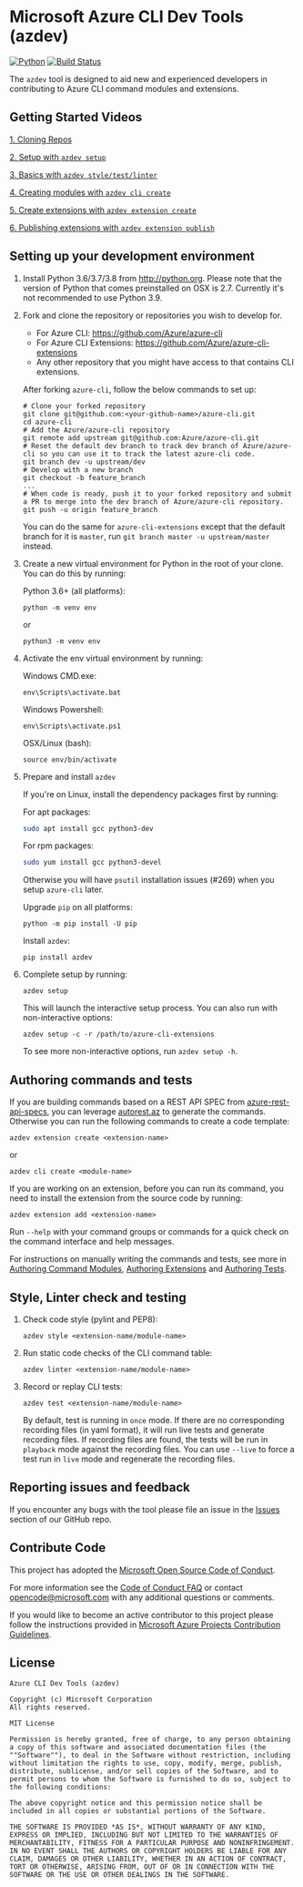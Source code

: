 # Microsoft Azure CLI Dev Tools (azdev)

[![Python](https://img.shields.io/pypi/pyversions/azure-cli.svg?maxAge=2592000)](https://pypi.python.org/pypi/azdev)
[![Build Status](https://dev.azure.com/azure-sdk/public/_apis/build/status/cli/Azure.azure-cli-dev-tools?branchName=master)](https://dev.azure.com/azure-sdk/public/_build/latest?definitionId=604&branchName=master)

The `azdev` tool is designed to aid new and experienced developers in contributing to Azure CLI command modules and extensions.

## Getting Started Videos

[1. Cloning Repos](https://azurecliprod.blob.core.windows.net/videos/01%20-%20CloningRepos.mp4)

[2. Setup with `azdev setup`](https://azurecliprod.blob.core.windows.net/videos/02%20-%20AzdevSetup.mp4)

[3. Basics with `azdev style/test/linter`](https://azurecliprod.blob.core.windows.net/videos/03%20-%20AzdevBasics.mp4)

[4. Creating modules with `azdev cli create`](https://azurecliprod.blob.core.windows.net/videos/04%20-%20AzdevCliCreate.mp4)

[5. Create extensions with `azdev extension create`](https://azurecliprod.blob.core.windows.net/videos/05%20-%20AzdevExtensionCreate.mp4)

[6. Publishing extensions with `azdev extension publish`](https://azurecliprod.blob.core.windows.net/videos/06%20-%20AzdevExtensionPublish.mp4)

## Setting up your development environment

1. Install Python 3.6/3.7/3.8 from http://python.org. Please note that the version of Python that comes preinstalled on OSX is 2.7. Currently it's not recommended to use Python 3.9.
2. Fork and clone the repository or repositories you wish to develop for.
    - For Azure CLI: https://github.com/Azure/azure-cli
    - For Azure CLI Extensions: https://github.com/Azure/azure-cli-extensions
    - Any other repository that you might have access to that contains CLI extensions.

    After forking `azure-cli`, follow the below commands to set up:
    ```Shell
    # Clone your forked repository
    git clone git@github.com:<your-github-name>/azure-cli.git
    cd azure-cli
    # Add the Azure/azure-cli repository
    git remote add upstream git@github.com:Azure/azure-cli.git
    # Reset the default dev branch to track dev branch of Azure/azure-cli so you can use it to track the latest azure-cli code.
    git branch dev -u upstream/dev
    # Develop with a new branch
    git checkout -b feature_branch
    ...
    # When code is ready, push it to your forked repository and submit a PR to merge into the dev branch of Azure/azure-cli repository.
    git push -u origin feature_branch
    ```
    You can do the same for `azure-cli-extensions` except that the default branch for it is `master`, run `git branch master -u upstream/master` instead.
3. Create a new virtual environment for Python in the root of your clone. You can do this by running:

    Python 3.6+ (all platforms):
    ```BatchFile
    python -m venv env
    ```
    or
    ```Shell
    python3 -m venv env
    ```

4. Activate the env virtual environment by running:

    Windows CMD.exe:
    ```BatchFile
    env\Scripts\activate.bat
    ```

    Windows Powershell:
    ```
    env\Scripts\activate.ps1
    ```

    OSX/Linux (bash):
    ```Shell
    source env/bin/activate
    ```

5. Prepare and install `azdev`

   If you're on Linux, install the dependency packages first by running:

   For apt packages:
   ```Bash
   sudo apt install gcc python3-dev
   ```
   For rpm packages:
   ```Bash
   sudo yum install gcc python3-devel 
   ```

   Otherwise you will have `psutil` installation issues (#269) when you setup `azure-cli` later.
  
   Upgrade `pip` on all platforms:
   ```
   python -m pip install -U pip
   ```
   Install `azdev`:
   ```
   pip install azdev
   ```

6. Complete setup by running:
   ```
   azdev setup
   ```
  
   This will launch the interactive setup process. You can also run with non-interactive options:
   ```
   azdev setup -c -r /path/to/azure-cli-extensions
   ```
   To see more non-interactive options, run `azdev setup -h`.

## Authoring commands and tests

If you are building commands based on a REST API SPEC from [azure-rest-api-specs](https://github.com/Azure/azure-rest-api-specs), you can leverage [autorest.az](https://github.com/Azure/autorest.az) to generate the commands. Otherwise you can run the following commands to create a code template:
```
azdev extension create <extension-name>
```
or
```
azdev cli create <module-name>
```

If you are working on an extension, before you can run its command, you need to install the extension from the source code by running:
```
azdev extension add <extension-name>
```

Run `--help` with your command groups or commands for a quick check on the command interface and help messages.

For instructions on manually writing the commands and tests, see more in [Authoring Command Modules](https://github.com/Azure/azure-cli/tree/dev/doc/authoring_command_modules), [Authoring Extensions](https://github.com/Azure/azure-cli/blob/dev/doc/extensions/authoring.md) and [Authoring Tests](https://github.com/Azure/azure-cli/blob/dev/doc/authoring_tests.md).

## Style, Linter check and testing
1. Check code style (pylint and PEP8):
    ```
    azdev style <extension-name/module-name>
    ```
2. Run static code checks of the CLI command table:
    ```
    azdev linter <extension-name/module-name>
    ```
3. Record or replay CLI tests:
    ```
    azdev test <extension-name/module-name>
    ```

    By default, test is running in `once` mode. If there are no corresponding recording files (in yaml format), it will run live tests and generate recording files. If recording files are found, the tests will be run in `playback` mode against the recording files. You can use `--live` to force a test run in `live` mode and regenerate the recording files.


## Reporting issues and feedback

If you encounter any bugs with the tool please file an issue in the [Issues](https://github.com/Azure/azure-cli-dev-tools/issues) section of our GitHub repo.

## Contribute Code

This project has adopted the [Microsoft Open Source Code of Conduct](https://opensource.microsoft.com/codeofconduct/).

For more information see the [Code of Conduct FAQ](https://opensource.microsoft.com/codeofconduct/faq/) or contact [opencode@microsoft.com](mailto:opencode@microsoft.com) with any additional questions or comments.

If you would like to become an active contributor to this project please
follow the instructions provided in [Microsoft Azure Projects Contribution Guidelines](http://azure.github.io/guidelines.html).

## License

```
Azure CLI Dev Tools (azdev)

Copyright (c) Microsoft Corporation
All rights reserved.

MIT License

Permission is hereby granted, free of charge, to any person obtaining a copy of this software and associated documentation files (the ""Software""), to deal in the Software without restriction, including without limitation the rights to use, copy, modify, merge, publish, distribute, sublicense, and/or sell copies of the Software, and to permit persons to whom the Software is furnished to do so, subject to the following conditions:

The above copyright notice and this permission notice shall be included in all copies or substantial portions of the Software.

THE SOFTWARE IS PROVIDED *AS IS*, WITHOUT WARRANTY OF ANY KIND, EXPRESS OR IMPLIED, INCLUDING BUT NOT LIMITED TO THE WARRANTIES OF MERCHANTABILITY, FITNESS FOR A PARTICULAR PURPOSE AND NONINFRINGEMENT. IN NO EVENT SHALL THE AUTHORS OR COPYRIGHT HOLDERS BE LIABLE FOR ANY CLAIM, DAMAGES OR OTHER LIABILITY, WHETHER IN AN ACTION OF CONTRACT, TORT OR OTHERWISE, ARISING FROM, OUT OF OR IN CONNECTION WITH THE SOFTWARE OR THE USE OR OTHER DEALINGS IN THE SOFTWARE.
```
